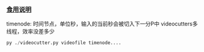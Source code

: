 ### [食用说明](#cutter)

timenode: 时间节点，单位秒，输入的当前秒会被切入下一分P中
videocutters多线程，效率没差多少
```python
py ./videocutter.py videofile timenode....
```